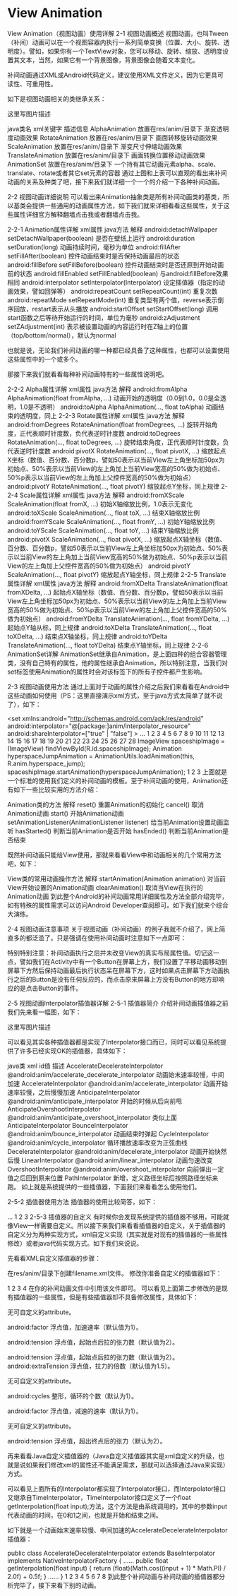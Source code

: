 # View Animation

View Animation（视图动画）使用详解
2-1 视图动画概述
视图动画，也叫Tween（补间）动画可以在一个视图容器内执行一系列简单变换（位置、大小、旋转、透明度）。譬如，如果你有一个TextView对象，您可以移动、旋转、缩放、透明度设置其文本，当然，如果它有一个背景图像，背景图像会随着文本变化。

补间动画通过XML或Android代码定义，建议使用XML文件定义，因为它更具可读性、可重用性。

如下是视图动画相关的类继承关系：

这里写图片描述

java类名	xml关键字	描述信息
AlphaAnimation	<alpha> 放置在res/anim/目录下	渐变透明度动画效果
RotateAnimation	<rotate> 放置在res/anim/目录下	画面转移旋转动画效果
ScaleAnimation	<scale> 放置在res/anim/目录下	渐变尺寸伸缩动画效果
TranslateAnimation	<translate> 放置在res/anim/目录下	画面转换位置移动动画效果
AnimationSet	<set> 放置在res/anim/目录下	一个持有其它动画元素alpha、scale、translate、rotate或者其它set元素的容器
通过上图和上表可以直观的看出来补间动画的关系及种类了吧，接下来我们就详细一个一个的介绍一下各种补间动画。

2-2 视图动画详细说明
可以看出来Animation抽象类是所有补间动画类的基类，所以基类会提供一些通用的动画属性方法，如下我们就来详细看看这些属性，关于这些属性详细官方解释翻墙点击我或者翻墙点击我。

2-2-1 Animation属性详解
xml属性	java方法	解释
android:detachWallpaper	setDetachWallpaper(boolean)	是否在壁纸上运行
android:duration	setDuration(long)	动画持续时间，毫秒为单位
android:fillAfter	setFillAfter(boolean)	控件动画结束时是否保持动画最后的状态
android:fillBefore	setFillBefore(boolean)	控件动画结束时是否还原到开始动画前的状态
android:fillEnabled	setFillEnabled(boolean)	与android:fillBefore效果相同
android:interpolator	setInterpolator(Interpolator)	设定插值器（指定的动画效果，譬如回弹等）
android:repeatCount	setRepeatCount(int)	重复次数
android:repeatMode	setRepeatMode(int)	重复类型有两个值，reverse表示倒序回放，restart表示从头播放
android:startOffset	setStartOffset(long)	调用start函数之后等待开始运行的时间，单位为毫秒
android:zAdjustment	setZAdjustment(int)	表示被设置动画的内容运行时在Z轴上的位置（top/bottom/normal），默认为normal

也就是说，无论我们补间动画的哪一种都已经具备了这种属性，也都可以设置使用这些属性中的一个或多个。

那接下来我们就看看每种补间动画特有的一些属性说明吧。

2-2-2 Alpha属性详解
xml属性	java方法	解释
android:fromAlpha	AlphaAnimation(float fromAlpha, …)	动画开始的透明度（0.0到1.0，0.0是全透明，1.0是不透明）
android:toAlpha	AlphaAnimation(…, float toAlpha)	动画结束的透明度，同上
2-2-3 Rotate属性详解
xml属性	java方法	解释
android:fromDegrees	RotateAnimation(float fromDegrees, …)	旋转开始角度，正代表顺时针度数，负代表逆时针度数
android:toDegrees	RotateAnimation(…, float toDegrees, …)	旋转结束角度，正代表顺时针度数，负代表逆时针度数
android:pivotX	RotateAnimation(…, float pivotX, …)	缩放起点X坐标（数值、百分数、百分数p，譬如50表示以当前View左上角坐标加50px为初始点、50%表示以当前View的左上角加上当前View宽高的50%做为初始点、50%p表示以当前View的左上角加上父控件宽高的50%做为初始点）
android:pivotY	RotateAnimation(…, float pivotY)	缩放起点Y坐标，同上规律
2-2-4 Scale属性详解
xml属性	java方法	解释
android:fromXScale	ScaleAnimation(float fromX, …)	初始X轴缩放比例，1.0表示无变化
android:toXScale	ScaleAnimation(…, float toX, …)	结束X轴缩放比例
android:fromYScale	ScaleAnimation(…, float fromY, …)	初始Y轴缩放比例
android:toYScale	ScaleAnimation(…, float toY, …)	结束Y轴缩放比例
android:pivotX	ScaleAnimation(…, float pivotX, …)	缩放起点X轴坐标（数值、百分数、百分数p，譬如50表示以当前View左上角坐标加50px为初始点、50%表示以当前View的左上角加上当前View宽高的50%做为初始点、50%p表示以当前View的左上角加上父控件宽高的50%做为初始点）
android:pivotY	ScaleAnimation(…, float pivotY)	缩放起点Y轴坐标，同上规律
2-2-5 Translate属性详解
xml属性	java方法	解释
android:fromXDelta	TranslateAnimation(float fromXDelta, …)	起始点X轴坐标（数值、百分数、百分数p，譬如50表示以当前View左上角坐标加50px为初始点、50%表示以当前View的左上角加上当前View宽高的50%做为初始点、50%p表示以当前View的左上角加上父控件宽高的50%做为初始点）
android:fromYDelta	TranslateAnimation(…, float fromYDelta, …)	起始点Y轴从标，同上规律
android:toXDelta	TranslateAnimation(…, float toXDelta, …)	结束点X轴坐标，同上规律
android:toYDelta	TranslateAnimation(…, float toYDelta)	结束点Y轴坐标，同上规律
2-2-6 AnimationSet详解
AnimationSet继承自Animation，是上面四种的组合容器管理类，没有自己特有的属性，他的属性继承自Animation，所以特别注意，当我们对set标签使用Animation的属性时会对该标签下的所有子控件都产生影响。

2-3 视图动画使用方法
通过上面对于动画的属性介绍之后我们来看看在Android中这些动画如何使用（PS：这里直接演示xml方式，至于java方式太简单了就不说了），如下：

<?xml version="1.0" encoding="utf-8"?>
<set xmlns:android="http://schemas.android.com/apk/res/android"
    android:interpolator="@[package:]anim/interpolator_resource"
    android:shareInterpolator=["true" | "false"] >
    <alpha
        android:fromAlpha="float"
        android:toAlpha="float" />
    <scale
        android:fromXScale="float"
        android:toXScale="float"
        android:fromYScale="float"
        android:toYScale="float"
        android:pivotX="float"
        android:pivotY="float" />
    <translate
        android:fromXDelta="float"
        android:toXDelta="float"
        android:fromYDelta="float"
        android:toYDelta="float" />
    <rotate
        android:fromDegrees="float"
        android:toDegrees="float"
        android:pivotX="float"
        android:pivotY="float" />
    <set>
        ...
    </set>
</set>
1
2
3
4
5
6
7
8
9
10
11
12
13
14
15
16
17
18
19
20
21
22
23
24
25
26
27
28
ImageView spaceshipImage = (ImageView) findViewById(R.id.spaceshipImage);
Animation hyperspaceJumpAnimation = AnimationUtils.loadAnimation(this, R.anim.hyperspace_jump);
spaceshipImage.startAnimation(hyperspaceJumpAnimation);
1
2
3
上面就是一个标准的使用我们定义的补间动画的模板。至于补间动画的使用，Animation还有如下一些比较实用的方法介绍：

Animation类的方法	解释
reset()	重置Animation的初始化
cancel()	取消Animation动画
start()	开始Animation动画
setAnimationListener(AnimationListener listener)	给当前Animation设置动画监听
hasStarted()	判断当前Animation是否开始
hasEnded()	判断当前Animation是否结束

既然补间动画只能给View使用，那就来看看View中和动画相关的几个常用方法吧，如下：

View类的常用动画操作方法	解释
startAnimation(Animation animation)	对当前View开始设置的Animation动画
clearAnimation()	取消当View在执行的Animation动画
到此整个Android的补间动画常用详细属性及方法全部介绍完毕，如有特殊的属性需求可以访问Android Developer查阅即可。如下我们就来个综合大演练。

2-4 视图动画注意事项
关于视图动画（补间动画）的例子我就不介绍了，网上简直多的都泛滥了。只是强调在使用补间动画时注意如下一点即可：

特别特别注意：补间动画执行之后并未改变View的真实布局属性值。切记这一点，譬如我们在Activity中有一个Button在屏幕上方，我们设置了平移动画移动到屏幕下方然后保持动画最后执行状态呆在屏幕下方，这时如果点击屏幕下方动画执行之后的Button是没有任何反应的，而点击原来屏幕上方没有Button的地方却响应的是点击Button的事件。

2-5 视图动画Interpolator插值器详解
2-5-1 插值器简介
介绍补间动画插值器之前我们先来看一幅图，如下：

这里写图片描述

可以看见其实各种插值器都是实现了Interpolator接口而已，同时可以看见系统提供了许多已经实现OK的插值器，具体如下：

java类	xml id值	描述
AccelerateDecelerateInterpolator	@android:anim/accelerate_decelerate_interpolator	动画始末速率较慢，中间加速
AccelerateInterpolator	@android:anim/accelerate_interpolator	动画开始速率较慢，之后慢慢加速
AnticipateInterpolator	@android:anim/anticipate_interpolator	开始的时候从后向前甩
AnticipateOvershootInterpolator	@android:anim/anticipate_overshoot_interpolator	类似上面AnticipateInterpolator
BounceInterpolator	@android:anim/bounce_interpolator	动画结束时弹起
CycleInterpolator	@android:anim/cycle_interpolator	循环播放速率改变为正弦曲线
DecelerateInterpolator	@android:anim/decelerate_interpolator	动画开始快然后慢
LinearInterpolator	@android:anim/linear_interpolator	动画匀速改变
OvershootInterpolator	@android:anim/overshoot_interpolator	向前弹出一定值之后回到原来位置
PathInterpolator		新增，定义路径坐标后按照路径坐标来跑。
如上就是系统提供的一些插值器，下面我们来看看怎么使用他们。

2-5-2 插值器使用方法
插值器的使用比较简答，如下：

<set android:interpolator="@android:anim/accelerate_interpolator">
    ...
</set>
1
2
3
2-5-3 插值器的自定义
有时候你会发现系统提供的插值器不够用，可能就像View一样需要自定义。所以接下来我们来看看插值器的自定义，关于插值器的自定义分为两种实现方式，xml自定义实现（其实就是对现有的插值器的一些属性修改）或者java代码实现方式。如下我们来说说。

先看看XML自定义插值器的步骤：

在res/anim/目录下创建filename.xml文件。
修改你准备自定义的插值器如下：
<?xml version="1.0" encoding="utf-8"?>
<InterpolatorName xmlns:android="http://schemas.android.com/apk/res/android"
    android:attribute_name="value"
    />
1
2
3
4
在你的补间动画文件中引用该文件即可。
可以看见上面第二步修改的是现有插值器的一些属性，但是有些插值器却不具备修改属性，具体如下：

<accelerateDecelerateInterpolator>

无可自定义的attribute。

<accelerateInterpolator>

android:factor 浮点值，加速速率（默认值为1）。

<anticipateInterploator>

android:tension 浮点值，起始点后拉的张力数（默认值为2）。

<anticipateOvershootInterpolator>

android:tension 浮点值，起始点后拉的张力数（默认值为2）。 
android:extraTension 浮点值，拉力的倍数（默认值为1.5）。

<bounceInterpolator>

无可自定义的attribute。

<cycleInterplolator>

android:cycles 整形，循环的个数（默认为1）。

<decelerateInterpolator>

android:factor 浮点值，减速的速率（默认为1）。

<linearInterpolator>

无可自定义的attribute。

<overshootInterpolator>

android:tension 浮点值，超出终点后的张力（默认为2）。

再来看看Java自定义插值器的（Java自定义插值器其实是xml自定义的升级，也就是说如果我们修改xml的属性还不能满足需求，那就可以选择通过Java来实现）方式。

可以看见上面所有的Interpolator都实现了Interpolator接口，而Interpolator接口又继承自TimeInterpolator，TimeInterpolator接口定义了一个float getInterpolation(float input);方法，这个方法是由系统调用的，其中的参数input代表动画的时间，在0和1之间，也就是开始和结束之间。

如下就是一个动画始末速率较慢、中间加速的AccelerateDecelerateInterpolator插值器：

public class AccelerateDecelerateInterpolator extends BaseInterpolator
        implements NativeInterpolatorFactory {
    ......
    public float getInterpolation(float input) {
        return (float)(Math.cos((input + 1) * Math.PI) / 2.0f) + 0.5f;
    }
    ......
}
1
2
3
4
5
6
7
8
到此整个补间动画与补间动画的插值器都分析完毕了，接下来看下别的动画。